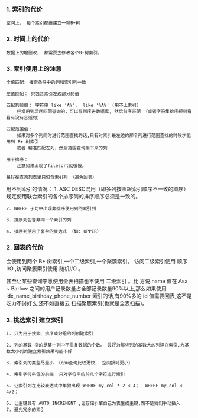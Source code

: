 

### 1. 索引的代价
    空间上， 每个索引都要建立一颗B+树

### 2. 时间上的代价
    数据上的增删改， 都需要去修改各个B+树索引，

### 3. 索引使用上的注意
    全值匹配: 搜索条件中的列和索引列一致

    左值匹配： 只包含索引左边部分的值

    匹配列前缀： 字符串 like 'A%';  like '%A%' (用不上索引)
        经常用到后序匹配查询的，可以存倒序进数据库, 然后前序匹配 （或者字符集排序规则看看有没有合适的）

    匹配范围值：
        如果对多个列同时进行范围查找的话,只有对索引最左边的那个列进行范围查找的时候才能用到 B+ 树索引
        或者 精准匹配左列，然后范围查询接下来的列

    用于排序：
        注意如果出现了filesort就很慢。 

    最好在查询列表里只包含索引列 （避免回表）

用不到索引的情况：
    1. ASC DESC混用（即多列按照跟索引顺序不一致的顺序）
    规定使用联合索引的各个排序列的排序顺序必须是一致的。

    2. WHERE 子句中出现非排序使用到的索引列
    
    3. 排序列包含非同一个索引的列

    4. 排序列使用了复杂的表达式 （如: UPPER）

### 2. 回表的代价
会使用到两个 B+ 树索引,一个二级索引,一个聚簇索引。
访问二级索引使用 顺序I/O ,访问聚簇索引使用 随机I/O 。

甚至让某些查询宁愿使用全表扫描也不使用 二级索引 。比
方说 name 值在 Asa ~ Barlow 之间的用户记录数量占全部记录数量90%以上,那么如果使用
idx_name_birthday_phone_number 索引的话,有90%多的 id 值需要回表,这不是吃力不讨好么,还不如直接去
扫描聚簇索引(也就是全表扫描)。


### 3. 挑选索引 建立索引
    1. 只为用于搜索、排序或分组的列创建索引

    2. 列的基数 指的是某一列中不重复数据的个数。 最好为那些列的基数大的列建立索引,为基数太小列的建立索引效果可能不好

    3. 索引列的类型尽量小 （cpu查询比较更快， 空间损耗更小）

    4. 索引字符串值的前缀  只对字符串的前几个字符进行索引

    5. 让索引列在比较表达式中单独出现 WHERE my_col * 2 < 4；  WHERE my_col < 4/2；

    6. 让主键具有 AUTO_INCREMENT ,让存储引擎自己为表生成主键,而不是我们手动插入
    7. 避免冗余的索引